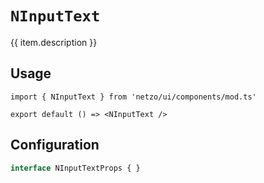 <script setup>
import SectionDocsCards from '@theme/components/sections/SectionDocsCards.vue'
import en from '~/locales/en.js'
const item = en.components.find(({ uid }) => uid === 'inputtext')
</script>

<div class="mb-5 w-75px h-75px"  :class="item.icon" />

# `NInputText`

{{ item.description }}

## Usage

```tsx
import { NInputText } from 'netzo/ui/components/mod.ts'

export default () => <NInputText />
```

## Configuration

```ts
interface NInputTextProps { }
```
